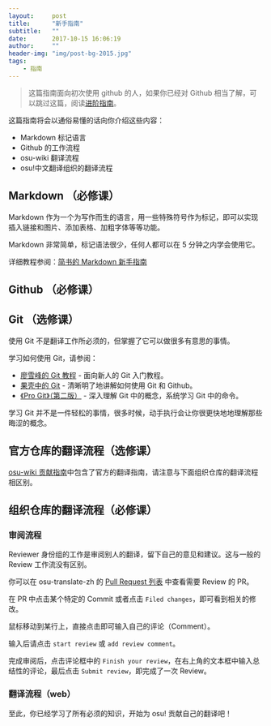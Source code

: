 ```yaml
---
layout:     post
title:      "新手指南"
subtitle:   ""
date:       2017-10-15 16:06:19
author:     ""
header-img: "img/post-bg-2015.jpg"
tags:
    - 指南
---
```


> 这篇指南面向初次使用 github 的人，如果你已经对 Github 相当了解，可以跳过这篇，阅读[进阶指南](https://osu-translate-zh.github.io/docs/advance_guide)。

这篇指南将会以通俗易懂的话向你介绍这些内容：

- Markdown 标记语言
- Github 的工作流程
- osu-wiki 翻译流程
- osu!中文翻译组织的翻译流程

## Markdown （必修课）

Markdown 作为一个为写作而生的语言，用一些特殊符号作为标记，即可以实现插入链接和图片、添加表格、加粗字体等等功能。

Markdown 非常简单，标记语法很少，任何人都可以在 5 分钟之内学会使用它。

详细教程参阅：[简书的 Markdown 新手指南](http://www.jianshu.com/p/q81RER)

## Github （必修课）

<!-- WIP -->

## Git （选修课）

使用 Git 不是翻译工作所必须的，但掌握了它可以做很多有意思的事情。

学习如何使用 Git，请参阅：
- [廖雪峰的 Git 教程](https://www.liaoxuefeng.com/wiki/0013739516305929606dd18361248578c67b8067c8c017b000) - 面向新人的 Git 入门教程。
- [果壳中的 Git](https://github.com/geeeeeeeeek/git-recipes/wiki) - 清晰明了地讲解如何使用 Git 和 Github。
- [《Pro Git》（第二版）](https://git-scm.com/book/zh/v2) - 深入理解 Git 中的概念，系统学习 Git 中的命令。

学习 Git 并不是一件轻松的事情，很多时候，动手执行会让你很更快地地理解那些晦涩的概念。

## 官方仓库的翻译流程（选修课）

[osu-wiki 贡献指南](https://osu.ppy.sh/help/wiki/osu!wiki_contribution_guide)中包含了官方的翻译指南，请注意与下面组织仓库的翻译流程相区别。

## 组织仓库的翻译流程（必修课）

### 审阅流程

Reviewer 身份组的工作是审阅别人的翻译，留下自己的意见和建议。这与一般的 Review 工作流没有区别。

你可以在 osu-translate-zh 的 [Pull Request 列表](https://github.com/osu-translate-zh/osu-wiki/pulls) 中查看需要 Review 的 PR。

在 PR 中点击某个特定的 Commit 或者点击 `Filed changes`，即可看到相关的修改。

鼠标移动到某行上，直接点击即可输入自己的评论（Comment）。

输入后请点击 `start review` 或 `add review comment`。

完成审阅后，点击评论框中的 `Finish your review`，在右上角的文本框中输入总结性的评论，最后点击 `Submit review`，即完成了一次 Review。

### 翻译流程（web）

<!-- WIP -->

至此，你已经学习了所有必须的知识，开始为 osu! 贡献自己的翻译吧！
